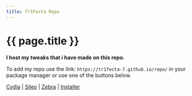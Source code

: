 ```yaml
---
title: Tr1Fecta Repo
---
```

# {{ page.title }}
**I host my tweaks that i have made on this repo.**

To add my repo use the link: `https://tr1fecta-7.github.io/repo/` in your package manager or use one of the buttons below.

[Cydia](cydia://url/https://cydia.saurik.com/api/share#?source=https://tr1fecta-7.github.io/repo/) | [Sileo](sileo://source/https://tr1fecta-7.github.io/repo/) | [Zebra](zbra://sources/add/https://tr1fecta-7.github.io/repo/) | [Installer](installer://add/repo=https://tr1fecta-7.github.io/repo/)
